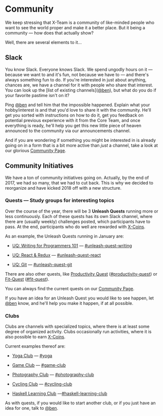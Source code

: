 # Community

We keep stressing that X-Team is a community of like-minded people who want to see the world proper and make it a better place. But it being a community — how does that actually show?

Well, there are several elements to it...

## Slack

You know Slack. Everyone knows Slack. We spend ungodly hours on it — because we want to and it's fun, not because we have to — and there's always something fun to do. If you're interested in just about anything, chances are, we have a channel for it with people who share that interest. You can look up the \[list of existing channels\]\([@ben](https://x-team.slack.com/messages/D23Q0MCQ6)\), but what do you do if your favorite pastime isn't on it?

Ping [@ben](https://x-team.slack.com/messages/D23Q0MCQ6) and tell him that the impossible happened. Explain what your hobby/interest is and that you'd love to share it with the community. He'll get you sorted with instructions on how to do it, get you feedback on potential previous experience with it from the Core Team, and once everything is ready, he'll help you get this new little piece of heaven announced to the community via our announcements channel.

And if you are wondering if something you might be interested in is already going on in a form that is a bit more active than _just_ a channel, take a look at our glorious [Community Page](http://community.x-team.com/).

## Community Initiatives

We have a ton of community initiatives going on. Actually, by the end of 2017, we had so many, that we had to cut back. This is why we decided to reorganize and have kicked 2018 off with a new structure.

### Quests — Study groups for interesting topics

Over the course of the year, there will be 3 **Unleash Quests** running more or less continuously. Each of these quests has its own Slack channel, where there are \(usually weekly\) challenges posted, which participants have to pass. At the end, participants who do well are rewarded with [X-Coins](technicalities.md#XTC).

As an example, the Unleash Quests running in January are:

* [UQ: Writing for Programmers 101](http://community.x-team.com/uq-writing/) — [\#unleash-quest-writing](https://x-team.slack.com/messages/C8PSERD0A)

* [UQ: React & Redux](http://community.x-team.com/uq-react/) — [\#unleash-quest-react](https://x-team.slack.com/messages/C8HV0T458)

* [UQ: Git](http://community.x-team.com/uq-git/) — [\#unleash-quest-git](https://x-team.slack.com/messages/C8RASKU7J)

There are also other quests, like [Productivity Quest](http://community.x-team.com/productivity) \([\#productivity-quest](https://x-team.slack.com/messages/C789928SY)\) or [Fit-Quest](https://x-team.com/blog/fit-quest-our-slack-survival-fitness-game/) \([\#fit-quest](https://x-team.slack.com/messages/C5NGD3EA2/)\).

You can always find the current quests on our [Community Page](http://community.x-team.com/).

If you have an idea for an Unleash Quest you would like to see happen, let [@ben](https://x-team.slack.com/messages/D23Q0MCQ6) know, and he'll help you make it happen, if at all possible.

### Clubs

Clubs are channels with specialized topics, where there is at least some degree of organized activity. Clubs occasionally run activities, where it is also possible to earn [X-Coins](technicalities.md#XTC).

Current examples thereof are:

* [Yoga Club](http://community.x-team.com/yoga) — [\#yoga](https://x-team.slack.com/messages/C76CK2VU2)

* [Game Club](http://community.x-team.com/games) — [\#game-club](https://x-team.slack.com/messages/C3WV9FYGJ)

* [Photography Club](http://community.x-team.com/photography) — [\#photography-club](https://x-team.slack.com/messages/C79JCSBPH)

* [Cycling Club](http://community.x-team.com/cycling) — [\#cycling-club](https://x-team.slack.com/messages/C740KNBPA)

* [Haskell Learning Club](http://community.x-team.com/clubs/#haskell-learning-club) —[\#haskell-learning-club](https://x-team.slack.com/messages/C8T6XRZRV)

As with quests, if you would like to start another club, or if you just have an idea for one, talk to [@ben](https://x-team.slack.com/messages/D23Q0MCQ6).

